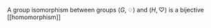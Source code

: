 A group isomorphism between groups $(G, \diamondsuit)$ and $(H, \heartsuit)$ is a bijective [[homomorphism]]
